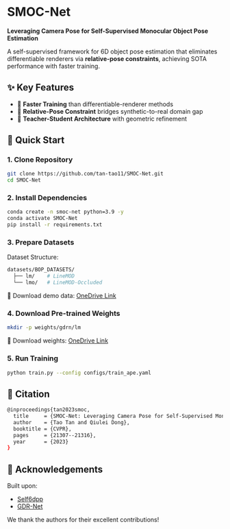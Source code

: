# **SMOC-Net**  
**Leveraging Camera Pose for Self-Supervised Monocular Object Pose Estimation**  

A self-supervised framework for 6D object pose estimation that eliminates differentiable renderers via **relative-pose constraints**, achieving SOTA performance with faster training.

## **✨ Key Features**
- 🚀 **Faster Training** than differentiable-renderer methods
- 🔄 **Relative-Pose Constraint** bridges synthetic-to-real domain gap
- 🎯 **Teacher-Student Architecture** with geometric refinement

## **🚀 Quick Start**
### **1. Clone Repository**
```bash
git clone https://github.com/tan-tao11/SMOC-Net.git
cd SMOC-Net
```

### **2. Install Dependencies**
```bash
conda create -n smoc-net python=3.9 -y
conda activate SMOC-Net
pip install -r requirements.txt
```

### **3. Prepare Datasets**
Dataset Structure:
```bash
datasets/BOP_DATASETS/
  ├── lm/    # LineMOD
  └── lmo/   # LineMOD-Occluded
```
🔗 Download demo data:
[OneDrive Link](https://1drv.ms/u/c/054882095addfd6a/EW_W2NediVxLk7Yi2T43ST8BUIrTEqDZJhgx37sOqzjMqg?e=Fe0S5Z)

### **4. Download Pre-trained Weights**
```bash
mkdir -p weights/gdrn/lm
```
🔗 Download weights:
[OneDrive Link](https://1drv.ms/u/c/054882095addfd6a/EXkfGthAF2hFsEgJhNHIa5cBN7XR-ELVALWfefOjmv4V1Q?e=4rNqoX)

### **5. Run Training**
```bash
python train.py --config configs/train_ape.yaml
```

## 📖 Citation
```bash
@inproceedings{tan2023smoc,
  title     = {SMOC-Net: Leveraging Camera Pose for Self-Supervised Monocular Object Pose Estimation},
  author    = {Tao Tan and Qiulei Dong},
  booktitle = {CVPR},
  pages     = {21307--21316},
  year      = {2023}
}
```

## 🎯 Acknowledgements
Built upon:

- [Self6dpp](https://github.com/THU-DA-6D-Pose-Group/Self6dpp)
- [GDR-Net](https://github.com/THU-DA-6D-Pose-Group/GDR-Net)

We thank the authors for their excellent contributions!
